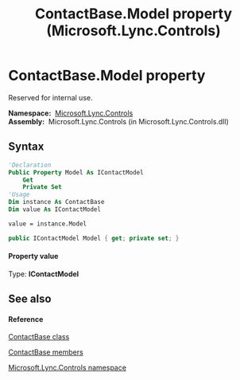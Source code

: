 ﻿---
title: ContactBase.Model property  (Microsoft.Lync.Controls)
TOCTitle: 'Model property '
ms:assetid: P:Microsoft.Lync.Controls.ContactBase.Model_DI_3_UC_OCS14MrefLyncWPF
ms:mtpsurl: https://msdn.microsoft.com/en-us/library/microsoft.lync.controls.contactbase.model_di_3_uc_ocs14mreflyncwpf(v=office.15)
ms:contentKeyID: 48600908
ms.date: 07/28/2014
mtps_version: v=office.15
f1_keywords:
- Microsoft.Lync.Controls.ContactBase.Model
dev_langs:
- CSharp
- JScript
- VB
- other
---

# ContactBase.Model property

Reserved for internal use.

**Namespace:**  [Microsoft.Lync.Controls](microsoft-lync-controls-namespace_1.md)  
**Assembly:**  Microsoft.Lync.Controls (in Microsoft.Lync.Controls.dll)

## Syntax

``` vb
'Declaration
Public Property Model As IContactModel
    Get
    Private Set
'Usage
Dim instance As ContactBase
Dim value As IContactModel

value = instance.Model
```

``` csharp
public IContactModel Model { get; private set; }
```

#### Property value

Type: **IContactModel**  

## See also

#### Reference

[ContactBase class](contactbase-class-microsoft-lync-controls_1.md)

[ContactBase members](contactbase-members-microsoft-lync-controls_1.md)

[Microsoft.Lync.Controls namespace](microsoft-lync-controls-namespace_1.md)


